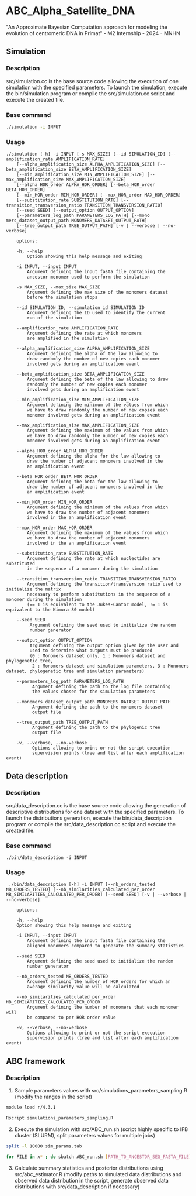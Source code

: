 # ABC_Alpha_Satellite_DNA
"An Approximate Bayesian Computation approach for modeling the evolution of centromeric DNA in Primat" - M2 Internship - 2024 - MNHN

## Simulation

### Description

src/simulation.cc is the base source code allowing the execution of one simulation with the specified parameters.
To launch the simulation, execute the bin/simulation program or compile the src/simulation.cc script and execute the created file.

### Base command

```bash
./simulation -i INPUT
```

### Usage

```
./simulation [-h] -i INPUT [-s MAX_SIZE] [--id SIMULATION_ID] [--amplification_rate AMPLIFICATION_RATE] 
    [--alpha_amplification_size ALPHA_AMPLIFICATION_SIZE] [--beta_amplification_size BETA_AMPLIFICATION_SIZE] 
    [--min_amplification_size MIN_AMPLIFICATION_SIZE] [--max_amplification_size MAX_AMPLIFICATION_SIZE]
    [--alpha_HOR_order ALPHA_HOR_ORDER] [--beta_HOR_order BETA_HOR_ORDER] 
    [--min_HOR_order MIN_HOR_ORDER] [--max_HOR_order MAX_HOR_ORDER] 
    [--substitution_rate SUBSTITUTION_RATE] [--transition_transversion_ratio TRANSITION_TRANSVERSION_RATIO] 
    [--seed SEED] [--output_option OUTPUT_OPTION] 
    [--parameters_log_path PARAMETERS_LOG_PATH] [--mono mers_dataset_output_path MONOMERS_DATASET_OUTPUT_PATH] 
    [--tree_output_path TREE_OUTPUT_PATH] [-v | --verbose | --no-verbose]

    options:

    -h, --help
        Option showing this help message and exiting

    -i INPUT, --input INPUT
        Argument defining the input fasta file containing the
        ancestor monomer used to perform the simulation

    -s MAX_SIZE, --max_size MAX_SIZE
        Argument defining the max size of the monomers dataset
        before the simulation stops

    --id SIMULATION_ID, --simulation_id SIMULATION_ID
        Argument defining the ID used to identify the current
        run of the simulation

    --amplification_rate AMPLIFICATION_RATE
        Argument defining the rate at which monomers
        are amplified in the simulation

    --alpha_amplification_size ALPHA_AMPLIFICATION_SIZE
        Argument defining the alpha of the law allowing to
        draw randomly the number of new copies each monomer
        involved gets during an amplification event

    --beta_amplification_size BETA_AMPLIFICATION_SIZE
        Argument defining the beta of the law allowing to draw
        randomly the number of new copies each monomer
        involved gets during an amplification event

    --min_amplification_size MIN_AMPLIFICATION_SIZE
        Argument defining the minimum of the values from which
        we have to draw randomly the number of new copies each
        monomer involved gets during an amplification event

    --max_amplification_size MAX_AMPLIFICATION_SIZE
        Argument defining the maximum of the values from which
        we have to draw randomly the number of new copies each
        monomer involved gets during an amplification event

    --alpha_HOR_order ALPHA_HOR_ORDER
        Argument defining the alpha for the law allowing to
        draw the number of adjacent monomers involved in the
        an amplification event

    --beta_HOR_order BETA_HOR_ORDER
        Argument defining the beta for the law allowing to
        draw the number of adjacent monomers involved in the
        an amplification event

    --min_HOR_order MIN_HOR_ORDER
        Argument defining the minimum of the values from which
        we have to draw the number of adjacent monomers
        involved in the an amplification event

    --max_HOR_order MAX_HOR_ORDER
        Argument defining the maximum of the values from which
        we have to draw the number of adjacent monomers
        involved in the an amplification event

    --substitution_rate SUBSTITUTION_RATE
        Argument defining the rate at which nucleotides are substituted
        in the sequence of a monomer during the simulation

    --transition_transversion_ratio TRANSITION_TRANSVERSION_RATIO
        Argument defining the transition/transversion ratio used to initialize the matrix
        necessary to perform substitutions in the sequence of a monomer during the simulation
        (== 1 is equivalent to the Jukes-Cantor model, != 1 is equivalent to the Kimura 80 model)

    --seed SEED
         Argument defining the seed used to initialize the random
         number generator

    --output_option OUTPUT_OPTION
         Argument defining the output option given by the user and
         used to determine what outputs must be produced
         (0 : Monomers dataset only, 1 : Monomers dataset and phylogenetic tree,
          2 : Monomers dataset and simulation parameters, 3 : Monomers dataset, phylogenetic tree and simulation parameters)

    --parameters_log_path PARAMETERS_LOG_PATH
          Argument defining the path to the log file containing
          the values chosen for the simulation parameters

    --monomers_dataset_output_path MONOMERS_DATASET_OUTPUT_PATH
          Argument defining the path to the monomers dataset
          output file

    --tree_output_path TREE_OUTPUT_PATH
          Argument defining the path to the phylogenic tree
          output file

    -v, --verbose, --no-verbose
          Options allowing to print or not the script execution
          supervision prints (tree and list after each amplification event)

```

## Data description

### Description

src/data_description.cc is the base source code allowing the generation of descriptive distributions for one dataset with the specified parameters.
To launch the distributions generation, execute the bin/data_description program or compile the src/data_description.cc script and execute the created file.

### Base command

```
./bin/data_description -i INPUT
```

### Usage

```
 ./bin/data_description [-h] -i INPUT [--nb_orders_tested NB_ORDERS_TESTED] [--nb_similarities_calculated_per_order NB_SIMILARITIES_CALCULATED_PER_ORDER] [--seed SEED] [-v | --verbose | --no-verbose]

    options:

    -h, --help
    Option showing this help message and exiting

    -i INPUT, --input INPUT
        Argument defining the input fasta file containing the
        aligned monomers compared to generate the summary statistics

    --seed SEED
        Argument defining the seed used to initialize the random
        number generator

    --nb_orders_tested NB_ORDERS_TESTED
        Argument defining the number of HOR orders for which an
        average similarity value will be calculated

    --nb_similarities_calculated_per_order NB_SIMILARITIES_CALCULATED_PER_ORDER
        Argument defining the number of monomers that each monomer will
        be compared to per HOR order value

    -v, --verbose, --no-verbose
        Options allowing to print or not the script execution
        supervision prints (tree and list after each amplification event)

```

## ABC framework 

### Description

1. Sample parameters values with src/simulations_parameters_sampling.R (modify the ranges in the script)
```bash
module load r/4.3.1

Rscript simulations_parameters_sampling.R
```
2. Execute the simulation with src/ABC_run.sh (script highly specific to IFB cluster (SLURM), split parameters values for multiple jobs)
```bash
split -l 10000 sim_params.tab

for FILE in x* ; do sbatch ABC_run.sh [PATH_TO_ANCESTOR_SEQ_FASTA_FILE] $FILE; done
```
3. Calculate summary statistics and posterior distributions using src/abc_estimator.R 
(modify paths to simulated data distributions and observed data distribution in the script, generate observed data distributions with src/data_description if necessary) 
